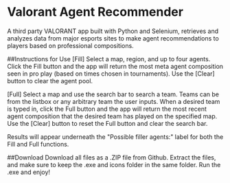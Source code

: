 # Valorant Agent Recommender
A third party VALORANT app built with Python and Selenium, retrieves and analyzes data from major esports sites to make agent recommendations to players based on professional compositions. 

##Instructions for Use
[Fill] Select a map, region, and up to four agents. Click the Fill button and the app will return the most meta agent composition seen in pro play (based on times chosen in tournaments). Use the [Clear] button to clear the agent pool.

[Full] Select a map and use the search bar to search a team. Teams can be from the listbox or any arbitrary team the user inputs. When a desired team is typed in, click the Full button and the app will return the most recent agent composition that the desired team has played on the specified map. Use the [Clear] button to reset the Full button and clear the search bar.

Results will appear underneath the "Possible filler agents:" label for both the Fill and Full functions. 

##Download
Download all files as a .ZIP file from Github. Extract the files, and make sure to keep the .exe and icons folder in the same folder. Run the .exe and enjoy!
